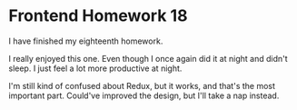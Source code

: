 # Frontend Homework 18

I have finished my eighteenth homework.

I really enjoyed this one. Even though I once again did it at night and didn't sleep.
I just feel a lot more productive at night.

I'm still kind of confused about Redux, but it works, and that's the most important part.
Could've improved the design, but I'll take a nap instead.
